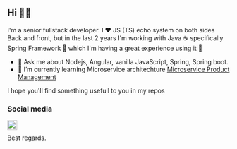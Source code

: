 ## Hi 👋🏻

I'm a senior fullstack developer. I ♥️ JS (TS) echo system on both sides Back and front, but in the last 2 years I'm working with Java ☕ specifically Spring Framework 🍃 which I'm having a great experience using it 🥰

- 💬 Ask me about Nodejs, Angular, vanilla JavaScript, Spring, Spring boot.
- 🌱 I’m currently learning Microservice architechture [Microservice Product Management](https://github.com/BilalDja/microservice-product)

I hope you'll find something usefull to you in my repos

### Social media

<a href="https://www.linkedin.com/in/bdjaghout">
  <img align="left" alt="Abhishek's LinkedIN" width="22px" src="https://raw.githubusercontent.com/peterthehan/peterthehan/master/assets/linkedin.svg" />
</a>
<br>

Best regards.

<!--
**BilalDja/BilalDja** is a ✨ _special_ ✨ repository because its `README.md` (this file) appears on your GitHub profile.

Here are some ideas to get you started:

- 🔭 I’m currently working on ...
- 🌱 I’m currently learning ...
- 👯 I’m looking to collaborate on ...
- 🤔 I’m looking for help with ...
- 💬 Ask me about ...
- 📫 How to reach me: ...
- 😄 Pronouns: ...
- ⚡ Fun fact: ...
-->
